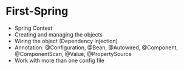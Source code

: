 # First-Spring

- Spring Context
- Creating and managing the objects
- Wiring the object (Dependency Injection)
- Annotation: @Configuration, @Bean, @Autowired, @Component, @ComponentScan, @Value, @PropertySource
- Work with more than one config file